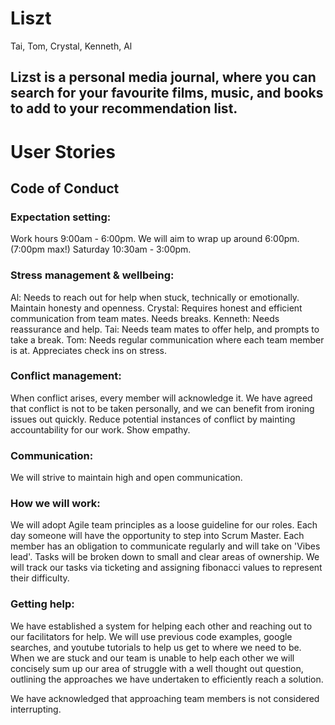 # Liszt
Tai, Tom, Crystal, Kenneth, Al

## Lizst is a personal media journal, where you can search for your favourite films, music, and books to add to your recommendation list.

# User Stories


## Code of Conduct
### Expectation setting:

Work hours 9:00am - 6:00pm. We will aim to wrap up around 6:00pm. (7:00pm max!)
Saturday 10:30am - 3:00pm.

### Stress management & wellbeing:
Al: Needs to reach out for help when stuck, technically or emotionally. Maintain honesty and openness.
Crystal: Requires honest and efficient communication from team mates. Needs breaks.
Kenneth: Needs reassurance and help.
Tai: Needs team mates to offer help, and prompts to take a break.
Tom: Needs regular communication where each team member is at. Appreciates check ins on stress.

### Conflict management:
When conflict arises, every member will acknowledge it.
We have agreed that conflict is not to be taken personally, and we can benefit from ironing issues out quickly.
Reduce potential instances of conflict by mainting accountability for our work.
Show empathy.

### Communication:
We will strive to maintain high and open communication.

### How we will work:
We will adopt Agile team principles as a loose guideline for our roles. Each day someone will have the opportunity to step into Scrum Master. Each member has an obligation to communicate regularly and will take on 'Vibes lead'. Tasks will be broken down to small and clear areas of ownership. We will track our tasks via ticketing and assigning fibonacci values to represent their difficulty.

### Getting help:
We have established a system for helping each other and reaching out to our facilitators for help.
We will use previous code examples, google searches, and youtube tutorials to help us get to where we need to be.
When we are stuck and our team is unable to help each other we will concisely sum up our area of struggle with a well thought out question, outlining the approaches we have undertaken to efficiently reach a solution. 

We have acknowledged that approaching team members is not considered interrupting. 



